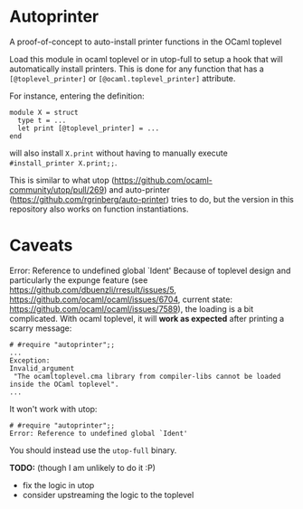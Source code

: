 # Autoprinter
A proof-of-concept to auto-install printer functions in the OCaml toplevel

Load this module in ocaml toplevel or in utop-full to setup a hook that will automatically install printers.
This is done for any function that has a `[@toplevel_printer]` or `[@ocaml.toplevel_printer]` attribute.

For instance, entering the definition:

```
module X = struct
  type t = ...
  let print [@toplevel_printer] = ...
end
```

will also install `X.print` without having to manually execute `#install_printer X.print;;`.

This is similar to what utop (https://github.com/ocaml-community/utop/pull/269) and auto-printer (https://github.com/rgrinberg/auto-printer) tries to do, but the version in this repository also works on function instantiations.

# Caveats
Error: Reference to undefined global `Ident'
Because of toplevel design and particularly the expunge feature (see https://github.com/dbuenzli/rresult/issues/5, https://github.com/ocaml/ocaml/issues/6704, current state: https://github.com/ocaml/ocaml/issues/7589), the loading is a bit complicated.
With ocaml toplevel, it will **work as expected** after printing a scarry message:

```
# #require "autoprinter";;
...
Exception:
Invalid_argument
 "The ocamltoplevel.cma library from compiler-libs cannot be loaded inside the OCaml toplevel".
...
```

It won't work with utop:
```
# #require "autoprinter";;
Error: Reference to undefined global `Ident'
```
You should instead use the `utop-full` binary.

**TODO:** (though I am unlikely to do it :P)
- fix the logic in utop
- consider upstreaming the logic to the toplevel
